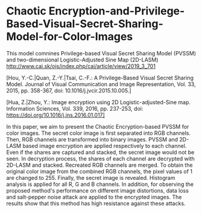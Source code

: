 # Chaotic Encryption-and-Privilege-Based-Visual-Secret-Sharing-Model-for-Color-Images
This model comnines Privilege-based Visual Secret Sharing Model (PVSSM) and two-dimensional Logistic-Adjusted Sine Map (2D-LASM)
http://www.cai.sk/ojs/index.php/cai/article/view/2019_3_701


[Hou, Y.-C.|Quan, Z.-Y.|Tsai, C.-F.: A Privilege-Based Visual Secret Sharing
Model. Journal of Visual Communication and Image Representation, Vol. 33, 2015,
pp. 358-367, doi: 10.1016/j.jvcir.2015.10.005.]


[Hua, Z.|Zhou, Y.: Image encryption using 2D Logistic-adjusted-Sine map. Information Sciences, 
Vol. 339, 2016, pp. 237-253, doi: https://doi.org/10.1016/j.ins.2016.01.017]

In this paper, we aim to present the Chaotic Encryption-based PVSSM for
color images. The secret color image is first separated into RGB channels. Then,
RGB channels are transformed into binary images. PVSSM and 2D-LASM based
image encryption are applied respectively to each channel. Even if the shares are
captured and stacked, the secret image would not be seen. In decryption process,
the shares of each channel are decrypted with 2D-LASM and stacked. Recreated
RGB channels are merged. To obtain the original color image from the combined
RGB channels, the pixel values of 1 are changed to 255. Finally, the secret image is
revealed. Histogram analysis is applied for all R, G and B channels. In addition, for
observing the proposed method's performance on different image distortions, data
loss and salt-pepper noise attack are applied to the encrypted images. The results
show that this method has high resistance against these attacks.
